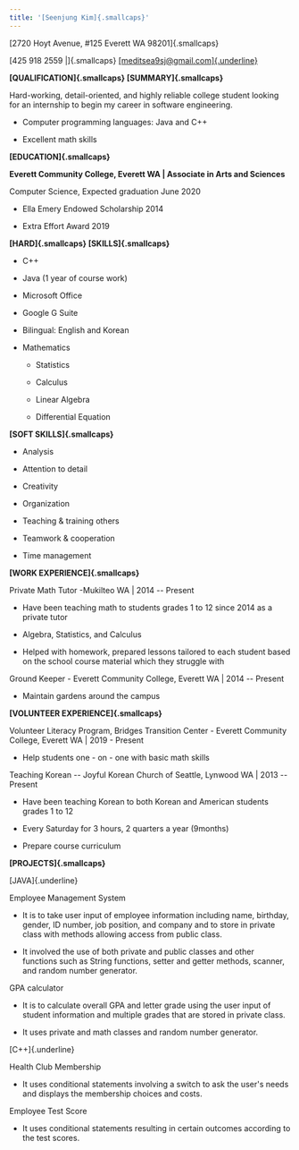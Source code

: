 ```yaml
---
title: '[Seenjung Kim]{.smallcaps}'
---
```


[2720 Hoyt Avenue, \#125 Everett WA 98201]{.smallcaps}

[425 918 2559 \|]{.smallcaps}
[[meditsea9sj\@gmail.com]{.underline}](mailto:meditsea9sj@gmail.com)

**[QUALIFICATION]{.smallcaps} [SUMMARY]{.smallcaps}**

Hard-working, detail-oriented, and highly reliable college student
looking for an internship to begin my career in software engineering.

-   Computer programming languages: Java and C++

-   Excellent math skills

**[EDUCATION]{.smallcaps}**

**Everett Community College, Everett WA \| Associate in Arts and
Sciences**

Computer Science, Expected graduation June 2020

-   Ella Emery Endowed Scholarship 2014

-   Extra Effort Award 2019

**[HARD]{.smallcaps} [SKILLS]{.smallcaps}**

-   C++

-   Java (1 year of course work)

-   Microsoft Office

-   Google G Suite

-   Bilingual: English and Korean

<!-- -->

-   Mathematics

    -   Statistics

    -   Calculus

    -   Linear Algebra

    -   Differential Equation

**[SOFT SKILLS]{.smallcaps}**

-   Analysis

-   Attention to detail

-   Creativity

-   Organization

<!-- -->

-   Teaching & training others

-   Teamwork & cooperation

-   Time management

**[WORK EXPERIENCE]{.smallcaps}**

Private Math Tutor -Mukilteo WA \| 2014 -- Present

-   Have been teaching math to students grades 1 to 12 since 2014 as a
    private tutor

-   Algebra, Statistics, and Calculus

-   Helped with homework, prepared lessons tailored to each student
    based on the school course material which they struggle with

Ground Keeper - Everett Community College, Everett WA \| 2014 -- Present

-   Maintain gardens around the campus

**[VOLUNTEER EXPERIENCE]{.smallcaps}**

Volunteer Literacy Program, Bridges Transition Center - Everett
Community College, Everett WA \| 2019 - Present

-   Help students one - on - one with basic math skills

Teaching Korean -- Joyful Korean Church of Seattle, Lynwood WA \| 2013
-- Present

-   Have been teaching Korean to both Korean and American students
    grades 1 to 12

-   Every Saturday for 3 hours, 2 quarters a year (9months)

-   Prepare course curriculum

**[PROJECTS]{.smallcaps}**

[JAVA]{.underline}

Employee Management System

-   It is to take user input of employee information including name,
    birthday, gender, ID number, job position, and company and to store
    in private class with methods allowing access from public class.

-   It involved the use of both private and public classes and other
    functions such as String functions, setter and getter methods,
    scanner, and random number generator.

GPA calculator

-   It is to calculate overall GPA and letter grade using the user input
    of student information and multiple grades that are stored in
    private class.

-   It uses private and math classes and random number generator.

[C++]{.underline}

Health Club Membership

-   It uses conditional statements involving a switch to ask the user's
    needs and displays the membership choices and costs.

Employee Test Score

-   It uses conditional statements resulting in certain outcomes
    according to the test scores.
